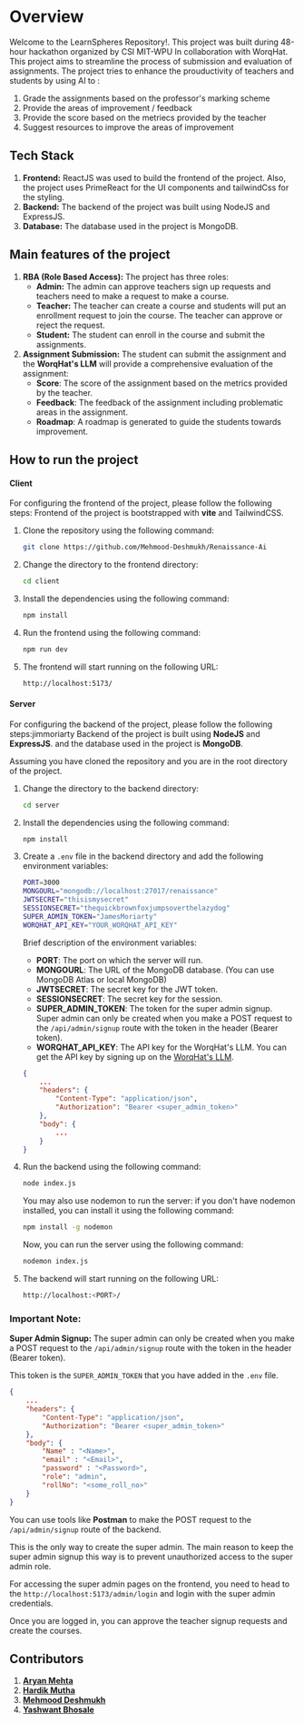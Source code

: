# Overview
Welcome to the LearnSpheres Repository!. This project was built during 48-hour hackathon organized by CSI MIT-WPU In collaboration with WorqHat. This project aims to streamline the process of submission and evaluation of assignments. The project tries to enhance the prouductivity of teachers and students by using AI to :
1. Grade the assignments based on the professor's marking scheme
2. Provide the areas of improvement / feedback
3. Provide the score based on the metriecs provided by the teacher
4. Suggest resources to improve the areas of improvement

## Tech Stack
1. **Frontend:** ReactJS was used to build the frontend of the project. Also, the project uses PrimeReact for the UI components and tailwindCss for the styling.
2. **Backend:** The backend of the project was built using NodeJS and ExpressJS.
3. **Database:** The database used in the project is MongoDB.

## Main features of the project
1. **RBA (Role Based Access):** The project has three roles:
    - **Admin:** The admin can approve teachers sign up requests and teachers need to make a request to make a course.
    - **Teacher:** The teacher can create a course and students will put an enrollment request to join the course. The teacher can approve or reject the request.
    - **Student:** The student can enroll in the course and submit the assignments.
2. **Assignment Submission:** The student can submit the assignment and the **WorqHat's LLM** will provide a comprehensive evaluation of the assignment: 
    - **Score**: The score of the assignment based on the metrics provided by the teacher.
    - **Feedback**: The feedback of the assignment including problematic areas in the assignment.
    - **Roadmap**: A roadmap is generated to guide the students towards improvement.

## How to run the project

#### **Client**
For configuring the frontend of the project, please follow the following steps:
Frontend of the project is bootstrapped with **vite** and TailwindCSS.

1. Clone the repository using the following command:
    ```bash
    git clone https://github.com/Mehmood-Deshmukh/Renaissance-Ai
    ```
2. Change the directory to the frontend directory:
    ```bash
    cd client
    ```
3. Install the dependencies using the following command:
    ```bash
    npm install
    ```
4. Run the frontend using the following command:
    ```bash
    npm run dev
    ```
5. The frontend will start running on the following URL:
    ```bash
    http://localhost:5173/
    ```

#### **Server**
For configuring the backend of the project, please follow the following steps:jimmoriarty
Backend of the project is built using **NodeJS** and **ExpressJS**.
and the database used in the project is **MongoDB**.

Assuming you have cloned the repository and you are in the root directory of the project.
1. Change the directory to the backend directory:
    ```bash
    cd server
    ```
2. Install the dependencies using the following command:
    ```bash
    npm install
    ```
3. Create a `.env` file in the backend directory and add the following environment variables:
    ```bash
    PORT=3000
    MONGOURL="mongodb://localhost:27017/renaissance"
    JWTSECRET="thisismysecret"
    SESSIONSECRET="thequickbrownfoxjumpsoverthelazydog"
    SUPER_ADMIN_TOKEN="JamesMoriarty"
    WORQHAT_API_KEY="YOUR_WORQHAT_API_KEY"
    ```
    Brief description of the environment variables:
    - **PORT**: The port on which the server will run.
    - **MONGOURL**: The URL of the MongoDB database. (You can use MongoDB Atlas or local MongoDB)
    - **JWTSECRET**: The secret key for the JWT token.
    - **SESSIONSECRET**: The secret key for the session.
    - **SUPER_ADMIN_TOKEN**: The token for the super admin signup. Super admin can only be created when you make a POST request to the `/api/admin/signup` route with the token in the header (Bearer token).
    - **WORQHAT_API_KEY**: The API key for the WorqHat's LLM. You can get the API key by signing up on the [WorqHat's LLM](https://worqhat.com/).
    ```JSON
    {
        ...
        "headers": {
            "Content-Type": "application/json",
            "Authorization": "Bearer <super_admin_token>"
        },
        "body": {
            ...
        }
    }
    ```
4. Run the backend using the following command:
    ```bash
    node index.js
    ```
    You may also use nodemon to run the server:
    if you don't have nodemon installed, you can install it using the following command:
    ```bash
    npm install -g nodemon
    ```
    Now, you can run the server using the following command:
    ```bash
    nodemon index.js
    ```


5. The backend will start running on the following URL:
    ```bash
    http://localhost:<PORT>/
    ```

### **Important Note:** 
**Super Admin Signup:** The super admin can only be created when you make a POST request to the `/api/admin/signup` route with the token in the header (Bearer token).

This token is the `SUPER_ADMIN_TOKEN` that you have added in the `.env` file.

```JSON
{
    ...
    "headers": {
        "Content-Type": "application/json",
        "Authorization": "Bearer <super_admin_token>"
    },
    "body": {
        "Name" : "<Name>",
        "email" : "<Email>",
        "password" : "<Password>",
        "role": "admin",
        "rollNo": "<some_roll_no>"
    }
}
```

You can use tools like **Postman** to make the POST request to the `/api/admin/signup` route of the backend.

This is the only way to create the super admin. The main reason to keep the super admin signup this way is to prevent unauthorized access to the super admin role.

For accessing the super admin pages on the frontend, you need to head to the `http://localhost:5173/admin/login` and login with the super admin credentials.

Once you are logged in, you can approve the teacher signup requests and create the courses.

## Contributors
1. **[Aryan Mehta](https://github.com/arymehta)**
2. **[Hardik Mutha](https://github.com/HardikMutha)**
3. **[Mehmood Deshmukh](https://github.com/Mehmood-Deshmukh)**
4. **[Yashwant Bhosale](https://github.com/YashwantBhosale)**